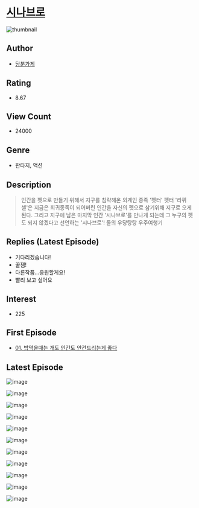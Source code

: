 # [시나브로](https://comic.naver.com/bestChallenge/list?titleId=793976)
![thumbnail](https://image-comic.pstatic.net/user_contents_data/challenge_comic/2022/04/23/329597/thumbnail_202x16471072669_46bd_4603_9307_52f1eed3f472_00002184.JPEG)

## Author
- [당분가게](https://comic.naver.com/artistTitle?id=329597)

## Rating
- 8.67

## View Count
- 24000

## Genre
- 판타지, 액션

## Description
> 인간을 펫으로 만들기 위해서 지구를 침략해온 외계인 종족 '펫터' 펫터 '라퓌셀'은 지금은 희귀종족이 되어버린 인간을 자신의 펫으로 삼기위해 지구로 오게 된다. 그리고 지구에 남은 마지막 인간 '시나브로'를 만나게 되는데 그 누구의 펫도 되지 않겠다고 선언하는 '시나브로'! 둘의 우당탕탕 우주여행기

## Replies (Latest Episode)
- 기다리겠습니다!
- 꿀잼!
- 다른작품...응원할게요!
- 빨리 보고 싶어요

## Interest
- 225

## First Episode
- [01. 밥먹을때는 개도 인간도 안건드리는게 좋다](https://comic.naver.com/bestChallenge/detail?titleId=793976&no=1)

## Latest Episode
![image](https://image-comic.pstatic.net/user_contents_data/challenge_comic/2022/07/22/329597/upload_7293919583507001699.jpeg)

![image](https://image-comic.pstatic.net/user_contents_data/challenge_comic/2022/07/22/329597/upload_3703760332707357752.jpeg)

![image](https://image-comic.pstatic.net/user_contents_data/challenge_comic/2022/07/22/329597/upload_3760613858514973236.jpeg)

![image](https://image-comic.pstatic.net/user_contents_data/challenge_comic/2022/07/22/329597/upload_7291666886061864804.jpeg)

![image](https://image-comic.pstatic.net/user_contents_data/challenge_comic/2022/07/22/329597/upload_7305512837586432565.jpeg)

![image](https://image-comic.pstatic.net/user_contents_data/challenge_comic/2022/07/22/329597/upload_3906371520165929573.jpeg)

![image](https://image-comic.pstatic.net/user_contents_data/challenge_comic/2022/07/22/329597/upload_7220450413302210868.jpeg)

![image](https://image-comic.pstatic.net/user_contents_data/challenge_comic/2022/07/22/329597/upload_4134693007246583095.jpeg)

![image](https://image-comic.pstatic.net/user_contents_data/challenge_comic/2022/07/22/329597/upload_7162470751350632496.jpeg)

![image](https://image-comic.pstatic.net/user_contents_data/challenge_comic/2022/07/22/329597/upload_3486457231182213684.jpeg)

![image](https://image-comic.pstatic.net/user_contents_data/challenge_comic/2022/07/22/329597/upload_7291437985799889458.jpeg)
